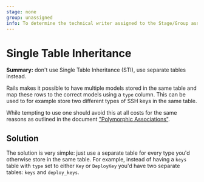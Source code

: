 ```yaml
---
stage: none
group: unassigned
info: To determine the technical writer assigned to the Stage/Group associated with this page, see https://about.gitlab.com/handbook/engineering/ux/technical-writing/#assignments
---
```


# Single Table Inheritance

**Summary:** don't use Single Table Inheritance (STI), use separate tables
instead.

Rails makes it possible to have multiple models stored in the same table and map
these rows to the correct models using a `type` column. This can be used to for
example store two different types of SSH keys in the same table.

While tempting to use one should avoid this at all costs for the same reasons as
outlined in the document ["Polymorphic Associations"](polymorphic_associations.md).

## Solution

The solution is very simple: just use a separate table for every type you'd
otherwise store in the same table. For example, instead of having a `keys` table
with `type` set to either `Key` or `DeployKey` you'd have two separate tables:
`keys` and `deploy_keys`.

